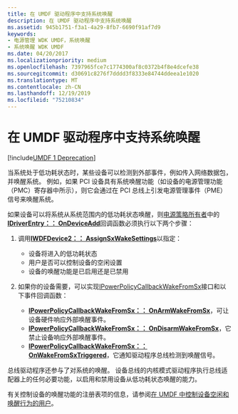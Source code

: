 ```yaml
---
title: 在 UMDF 驱动程序中支持系统唤醒
description: 在 UMDF 驱动程序中支持系统唤醒
ms.assetid: 945b1751-f3a1-4a29-8fb7-6690f91af7d9
keywords:
- 电源管理 WDK UMDF，系统唤醒
- 系统唤醒 WDK UMDF
ms.date: 04/20/2017
ms.localizationpriority: medium
ms.openlocfilehash: 7397965fce7c1774300af8c0372b4f8e4dcefe38
ms.sourcegitcommit: d30691c8276f7dddd3f8333e84744ddeea1e1020
ms.translationtype: MT
ms.contentlocale: zh-CN
ms.lasthandoff: 12/19/2019
ms.locfileid: "75210834"
---
```

# <a name="supporting-system-wake-up-in-umdf-drivers"></a>在 UMDF 驱动程序中支持系统唤醒


[!include[UMDF 1 Deprecation](../includes/umdf-1-deprecation.md)]

当系统处于低功耗状态时，某些设备可以检测到外部事件，例如传入网络数据包，并唤醒系统。 例如，如果 PCI 设备具有系统唤醒功能（如设备的电源管理功能（PMC）寄存器中所示），则它会通过在 PCI 总线上引发电源管理事件（PME）信号来唤醒系统。

如果设备可以将系统从系统范围内的低功耗状态唤醒，则[电源策略所有者](power-policy-ownership-in-umdf.md)中的[**IDriverEntry：： OnDeviceAdd**](https://docs.microsoft.com/windows-hardware/drivers/ddi/wudfddi/nf-wudfddi-idriverentry-ondeviceadd)回调函数必须执行以下两个步骤：

1.  调用[**IWDFDevice2：： AssignSxWakeSettings**](https://docs.microsoft.com/windows-hardware/drivers/ddi/wudfddi/nf-wudfddi-iwdfdevice2-assignsxwakesettings)以指定：
    -   设备将进入的低功耗状态
    -   用户是否可以控制设备的空闲设置
    -   设备的唤醒功能是已启用还是已禁用

2.  如果你的设备需要，可以实现[IPowerPolicyCallbackWakeFromSx](https://docs.microsoft.com/windows-hardware/drivers/ddi/wudfddi/nn-wudfddi-ipowerpolicycallbackwakefromsx)接口和以下事件回调函数：
    -   [**IPowerPolicyCallbackWakeFromSx：： OnArmWakeFromSx**](https://docs.microsoft.com/windows-hardware/drivers/ddi/wudfddi/nf-wudfddi-ipowerpolicycallbackwakefromsx-onarmwakefromsx)，可让设备硬件响应外部唤醒事件。
    -   [**IPowerPolicyCallbackWakeFromSx：： OnDisarmWakeFromSx**](https://docs.microsoft.com/windows-hardware/drivers/ddi/wudfddi/nf-wudfddi-ipowerpolicycallbackwakefromsx-ondisarmwakefromsx)，它禁止设备响应外部唤醒事件。
    -   [**IPowerPolicyCallbackWakeFromSx：： OnWakeFromSxTriggered**](https://docs.microsoft.com/windows-hardware/drivers/ddi/wudfddi/nf-wudfddi-ipowerpolicycallbackwakefromsx-onwakefromsxtriggered)，它通知驱动程序总线检测到唤醒信号。

总线驱动程序还参与了对系统的唤醒。 设备总线的内核模式驱动程序执行总线适配器上的任何必要功能，以启用和禁用设备从低功耗状态唤醒的能力。

有关控制设备的唤醒功能的注册表项的信息，请参阅[在 UMDF 中控制设备空闲和唤醒行为的用户](user-control-of-device-idle-and-wake-behavior-in-umdf.md)。

 

 






